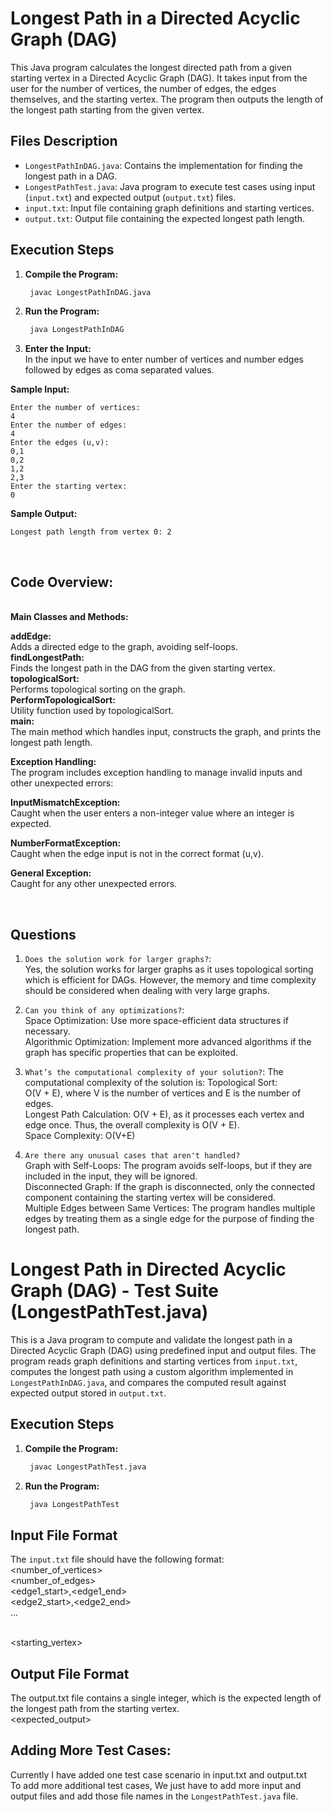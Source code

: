 # Longest Path in a Directed Acyclic Graph (DAG)

This Java program calculates the longest directed path from a given starting vertex in a Directed Acyclic Graph (DAG). It takes input from the user for the number of vertices, the number of edges, the edges themselves, and the starting vertex. The program then outputs the length of the longest path starting from the given vertex.


## Files Description

- `LongestPathInDAG.java`: Contains the implementation for finding the longest path in a DAG.
- `LongestPathTest.java`: Java program to execute test cases using input (`input.txt`) and expected output (`output.txt`) files.
- `input.txt`: Input file containing graph definitions and starting vertices.
- `output.txt`: Output file containing the expected longest path length.


## Execution Steps

1. **Compile the Program:**
   ```sh
    javac LongestPathInDAG.java
2. **Run the Program:**
   ```sh
    java LongestPathInDAG
3. **Enter the Input:**
  </br>In the input we have to enter number of vertices and number edges followed by edges as coma separated values.

**Sample Input:**

    Enter the number of vertices:
    4
    Enter the number of edges:
    4
    Enter the edges (u,v):
    0,1
    0,2
    1,2
    2,3
    Enter the starting vertex:
    0
**Sample Output:**

    Longest path length from vertex 0: 2
  
</br>  

## Code Overview:

<br/>**Main Classes and Methods:**

**addEdge:** 
</br>Adds a directed edge to the graph, avoiding self-loops.
<br/>**findLongestPath:** 
</br>Finds the longest path in the DAG from the given starting vertex.
<br/>**topologicalSort:** 
</br>Performs topological sorting on the graph.
<br/>**PerformTopologicalSort:** 
</br>Utility function used by topologicalSort.
<br/>**main:** 
</br>The main method which handles input, constructs the graph, and prints the longest path length.


**Exception Handling:**
<br/>The program includes exception handling to manage invalid inputs and other unexpected errors:

**InputMismatchException:**
<br/>Caught when the user enters a non-integer value where an integer is expected.

**NumberFormatException:**
<br/>Caught when the edge input is not in the correct format (u,v).

**General Exception:**
<br/>Caught for any other unexpected errors.

</br>

## Questions


1. `Does the solution work for larger graphs?`: 
<br/>Yes, the solution works for larger graphs as it uses topological sorting which is efficient for DAGs. However, the memory and time complexity should be considered when dealing with very large graphs.

2. `Can you think of any optimizations?`:
<br/>Space Optimization: Use more space-efficient data structures if necessary.
<br/>Algorithmic Optimization: Implement more advanced algorithms if the graph has specific properties that can be exploited.

3. `What’s the computational complexity of your solution?`:
The computational complexity of the solution is:
Topological Sort:
<br/>O(V + E), where V is the number of vertices and E is the number of edges.
<br/>Longest Path Calculation: O(V + E), as it processes each vertex and edge once.
Thus, the overall complexity is O(V + E).
<br/>Space Complexity: 
O(V+E)
4. `Are there any unusual cases that aren't handled?`
<br/>Graph with Self-Loops: The program avoids self-loops, but if they are included in the input, they will be ignored.
<br/>Disconnected Graph: If the graph is disconnected, only the connected component containing the starting vertex will be considered.
<br/>Multiple Edges between Same Vertices: The program handles multiple edges by treating them as a single edge for the purpose of finding the longest path.


# Longest Path in Directed Acyclic Graph (DAG) - Test Suite (LongestPathTest.java)

This is a Java program to compute and validate the longest path in a Directed Acyclic Graph (DAG) using predefined input and output files. The program reads graph definitions and starting vertices from `input.txt`, computes the longest path using a custom algorithm implemented in `LongestPathInDAG.java`, and compares the computed result against expected output stored in `output.txt`.

## Execution Steps

1. **Compile the Program:**
   ```sh
    javac LongestPathTest.java
2. **Run the Program:**
   ```sh
    java LongestPathTest

## Input File Format

The `input.txt` file should have the following format:
</br><number_of_vertices>
</br><number_of_edges>
</br><edge1_start>,<edge1_end>
</br><edge2_start>,<edge2_end>
</br>...

</br><starting_vertex>


## Output File Format
The output.txt file contains a single integer, which is the expected length of the longest path from the starting vertex.
</br><expected_output>

## Adding More Test Cases: 
Currently I have added one test case scenario in input.txt and output.txt
</br>To add more additional test cases, We just have to add more input and output files and add those file names in the `LongestPathTest.java` file.